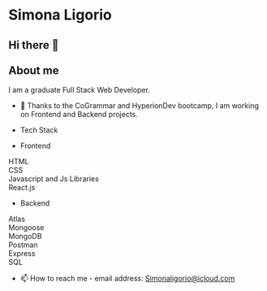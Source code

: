 # Simona Ligorio

## Hi there 👋 <br></br> About me

I am a graduate Full Stack Web Developer. 

- 🔭 Thanks to the CoGrammar and HyperionDev bootcamp, I am working on Frontend and Backend projects. <br>

- Tech Stack
- Frontend

HTML <br>
CSS <br>
Javascript and Js Libraries <br>
React.js <br>

- Backend

Atlas <br>
Mongoose <br>
MongoDB <br>
Postman <br> 
Express <br>
SQL <br>

- 📫 How to reach me - email address: Simonaligorio@icloud.com

<!--
**Sylig/Sylig** is a ✨ _special_ ✨ repository because its `README.md` (this file) appears on your GitHub profile.

Here are some ideas to get you started:

- 🔭 I’m currently working on ...
- 🌱 I’m currently learning ...
- 👯 I’m looking to collaborate on ...
- 🤔 I’m looking for help with ...
- 💬 Ask me about ...
- 📫 How to reach me: ...
- 😄 Pronouns: ...
- ⚡ Fun fact: ...
-->
